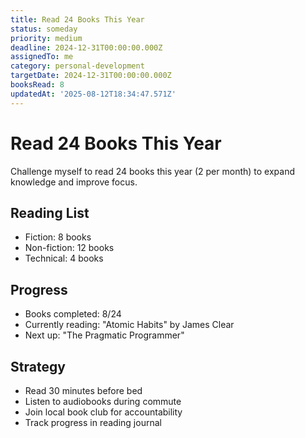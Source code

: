 ```yaml
---
title: Read 24 Books This Year
status: someday
priority: medium
deadline: 2024-12-31T00:00:00.000Z
assignedTo: me
category: personal-development
targetDate: 2024-12-31T00:00:00.000Z
booksRead: 8
updatedAt: '2025-08-12T18:34:47.571Z'
---
```


# Read 24 Books This Year

Challenge myself to read 24 books this year (2 per month) to expand knowledge and improve focus.

## Reading List
- Fiction: 8 books
- Non-fiction: 12 books
- Technical: 4 books

## Progress
- Books completed: 8/24
- Currently reading: "Atomic Habits" by James Clear
- Next up: "The Pragmatic Programmer"

## Strategy
- Read 30 minutes before bed
- Listen to audiobooks during commute
- Join local book club for accountability
- Track progress in reading journal
